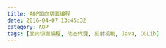 ```yaml
---
title: AOP面向切面编程
date: 2016-04-07 13:45:32
category: AOP
tags: [面向切面编程, 动态代理, 反射机制, Java, CGLib]
---
```


